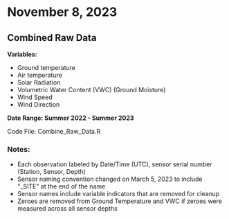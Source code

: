 # November 8, 2023

## Combined Raw Data

**Variables:**
- Ground temperature
- Air temperature
- Solar Radiation
- Volumetric Water Content (VWC) (Ground Moisture)
- Wind Speed
- Wind Direction

**Date Range: Summer 2022 - Summer 2023**

Code File: Combine_Raw_Data.R

### Notes:
- Each observation labeled by Date/Time (UTC), sensor serial number (Station, Sensor, Depth)
- Sensor naming convention changed on March 5, 2023 to include "_SITE" at the end of the name
- Sensor names include variable indicators that are removed for cleanup
- Zeroes are removed from Ground Temperature and VWC if zeroes were measured across all sensor depths
